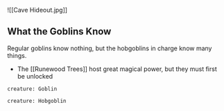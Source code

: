 
![[Cave Hideout.jpg]]

## What the Goblins Know

Regular goblins know nothing, but the hobgoblins in charge know many things.

- The [[Runewood Trees]] host great magical power, but they must first be unlocked


```statblock
creature: Goblin
```
```statblock
creature: Hobgoblin
```


